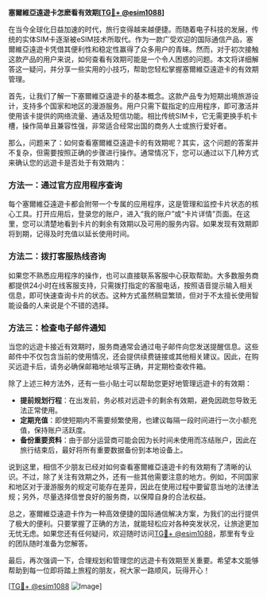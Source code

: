 **塞爾維亞遠遊卡怎麽看有效期[[TG💪+ @esim1088](https://t.me/s/esim1088)]**

在当今全球化日益加速的时代，旅行变得越来越便捷。而随着电子科技的发展，传统的实体SIM卡逐渐被eSIM技术所取代。作为一款广受欢迎的国际通信产品，塞爾維亞遠遊卡凭借其便利性和稳定性赢得了众多用户的青睐。然而，对于初次接触这款产品的用户来说，如何查看有效期可能是一个令人困惑的问题。本文将详细解答这一疑问，并分享一些实用的小技巧，帮助您轻松掌握塞爾維亞遠遊卡的有效期管理。

首先，让我们了解一下塞爾維亞遠遊卡的基本概念。这款产品专为短期出境旅游设计，支持多个国家和地区的漫游服务。用户只需下载指定的应用程序，即可激活并使用该卡提供的网络流量、通话及短信功能。相比传统SIM卡，它无需更换手机卡槽，操作简单且兼容性强，非常适合经常出国的商务人士或旅行爱好者。

那么，问题来了：如何查看塞爾維亞遠遊卡的有效期呢？其实，这个问题的答案并不复杂，但需要按照正确的步骤进行操作。通常情况下，您可以通过以下几种方式来确认您的远遊卡是否处于有效期内：

### 方法一：通过官方应用程序查询

每个塞爾維亞遠遊卡都会附带一个专属的应用程序，这是管理和监控卡片状态的核心工具。打开应用后，登录您的账户，进入“我的账户”或“卡片详情”页面。在这里，您可以清楚地看到卡片的剩余有效期以及可用的服务内容。如果发现有效期即将到期，记得及时充值以延长使用时间。

### 方法二：拨打客服热线咨询

如果您不熟悉应用程序的操作，也可以直接联系客服中心获取帮助。大多数服务商都提供24小时在线客服支持，只需拨打指定的客服电话，按照语音提示输入相关信息，即可快速查询卡片的状态。这种方式虽然稍显繁琐，但对于不太擅长使用智能设备的人来说是个不错的选择。

### 方法三：检查电子邮件通知

当您的远遊卡接近有效期时，服务商通常会通过电子邮件向您发送提醒信息。这些邮件中不仅包含当前的使用情况，还会提供续费链接或其他相关建议。因此，在购买远遊卡后，请务必确保邮箱地址填写正确，并定期检查收件箱。

除了上述三种方法外，还有一些小贴士可以帮助您更好地管理远遊卡的有效期：

- **提前规划行程**：在出发前，务必核对远遊卡的剩余有效期，避免因疏忽导致无法正常使用。
- **定期充值**：即使短期内不需要频繁使用，也建议每隔一段时间进行一次小额充值，保持账户活跃度。
- **备份重要资料**：由于部分运营商可能会因为长时间未使用而冻结账户，因此在旅行结束后，最好将所有重要数据备份到本地设备上。

说到这里，相信不少朋友已经对如何查看塞爾維亞遠遊卡的有效期有了清晰的认识。不过，除了关注有效期之外，还有一些其他需要注意的地方。例如，不同国家和地区对于漫游服务的规定可能存在差异，因此在使用过程中要留意当地的法律法规；另外，尽量选择信誉良好的服务商，以保障自身的合法权益。

总之，塞爾維亞遠遊卡作为一种高效便捷的国际通信解决方案，为我们的出行提供了极大的便利。只要掌握了正确的方法，就能轻松应对各种突发状况，让旅途更加无忧无虑。如果您还有任何疑问，欢迎随时访问[TG💪+ @esim1088](https://t.me/s/esim1088)，那里有专业的团队随时准备为您解答。

最后，再次强调一下，合理规划和管理您的远遊卡有效期至关重要。希望本文能够帮助到每一位即将踏上旅程的朋友，祝大家一路顺风，玩得开心！

[[TG💪+ @esim1088](https://t.me/s/esim1088) ![Image](https://i.postimg.cc/4NQfJmqS/Snipaste-2025-05-13-00-14-12.png)]